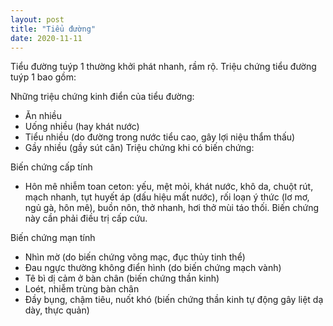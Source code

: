 ```yaml
---
layout: post
title: "Tiểu đường"
date: 2020-11-11
---
```

Tiểu đường tuýp 1 thường khởi phát nhanh, rầm rộ. Triệu chứng tiểu đường tuýp 1 bao gồm:

Những triệu chứng kinh điển của tiểu đường:

* Ăn nhiều
* Uống nhiều (hay khát nước)
* Tiểu nhiều (do đường trong nước tiểu cao, gây lợi niệu thẩm thấu)
* Gầy nhiều (gầy sút cân)
Triệu chứng khi có biến chứng:

Biến chứng cấp tính
* Hôn mê nhiễm toan ceton: yếu, mệt mỏi, khát nước, khô da, chuột rút, mạch nhanh, tụt huyết áp (dấu hiệu mất nước), rối loạn ý thức (lơ mơ, ngủ gà, hôn mê), buồn nôn, thở nhanh, hơi thở mùi táo thối. Biến chứng này cần phải điều trị cấp cứu.

Biến chứng mạn tính
* Nhìn mờ (do biến chứng võng mạc, đục thủy tinh thể)
* Đau ngực thường không điển hình (do biến chứng mạch vành)
* Tê bì dị cảm ở bàn chân (biến chứng thần kinh)
* Loét, nhiễm trùng bàn chân
* Đầy bụng, chậm tiêu, nuốt khó (biến chứng thần kinh tự động gây liệt dạ dày, thực quản)
